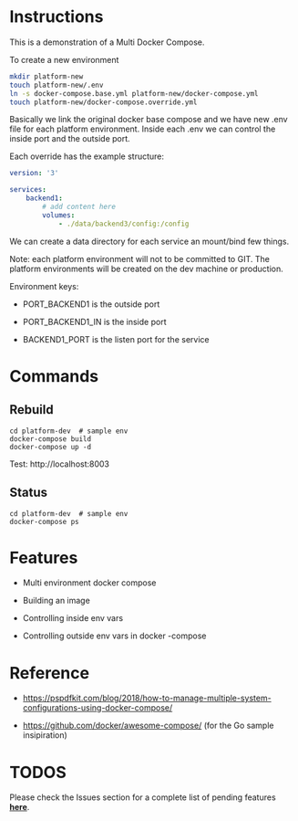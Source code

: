 # Instructions

This is a demonstration of a Multi Docker Compose.


To create a new environment

```bash
mkdir platform-new
touch platform-new/.env
ln -s docker-compose.base.yml platform-new/docker-compose.yml
touch platform-new/docker-compose.override.yml
```

Basically we link the original docker base compose and we have new .env file for each platform environment.
Inside each .env we can control the inside port and the outside port.

Each override has the example structure:

```yaml
version: '3'

services:
    backend1:
        # add content here
        volumes:
            - ./data/backend3/config:/config
```

We can create a data directory for each service an mount/bind few things.

Note: each platform environment will not to be committed to GIT.
The platform environments will be created on the dev machine or production.


Environment keys:

- PORT_BACKEND1 is the outside port

- PORT_BACKEND1_IN is the inside port

- BACKEND1_PORT is the listen port for the service

# Commands

## Rebuild

```
cd platform-dev  # sample env
docker-compose build
docker-compose up -d
```

Test: http://localhost:8003

## Status

```
cd platform-dev  # sample env
docker-compose ps
```

# Features

- Multi environment docker compose

- Building an image

- Controlling inside env vars

- Controlling outside env vars in docker -compose


# Reference

- https://pspdfkit.com/blog/2018/how-to-manage-multiple-system-configurations-using-docker-compose/


- https://github.com/docker/awesome-compose/ (for the Go sample insipiration)


# TODOS

Please check the Issues section for a complete list of pending features **[here](https://github.com/gnud/multi-env-docker-compose-sample/issues/)**.
